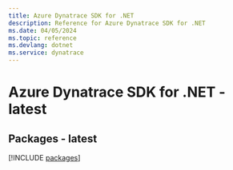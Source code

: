 ```yaml
---
title: Azure Dynatrace SDK for .NET
description: Reference for Azure Dynatrace SDK for .NET
ms.date: 04/05/2024
ms.topic: reference
ms.devlang: dotnet
ms.service: dynatrace
---
```

# Azure Dynatrace SDK for .NET - latest
## Packages - latest
[!INCLUDE [packages](dynatrace-index.md)]